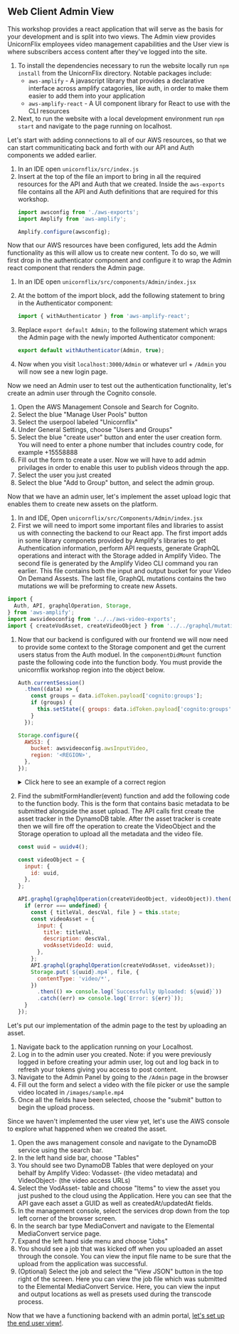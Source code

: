 ## Web Client Admin View  

This workshop provides a react application that will serve as the basis for your development and is split into two views. The Admin view provides UnicornFlix employees video management capabilities and the User view is where subscribers access content after they've logged into the site.

1. To install the dependencies necessary to run the website locally run `npm install` from the UnicornFlix directory. Notable packages include:
    - `aws-amplify` - A javascript library that provides a declarative interface across amplify catagories, like auth, in order to make them easier to add them into your application
    - `aws-amplify-react` - A UI component library for React to use with the CLI resources
1. Next, to run the website with a local development environment run `npm start` and navigate to the page running on localhost.

Let's start with adding connections to all of our AWS resources, so that we can start communiticating back and forth with our API and Auth components we added earlier.

1. In an IDE open `unicornflix/src/index.js`
1. Insert at the top of the file an import to bring in all the required resources for the API and Auth that we created. Inside the `aws-exports` file contains all the API and Auth definitions that are required for this workshop.
    ```javascript
    import awsconfig from './aws-exports';
    import Amplify from 'aws-amplify';

    Amplify.configure(awsconfig);
    ```

Now that our AWS resources have been configured, lets add the Admin functionality as this will allow us to create new content. To do so, we will first drop in the authenticator component and configure it to wrap the Admin react component that renders the Admin page.

1. In an IDE open `unicornflix/src/components/Admin/index.jsx`
1. At the bottom of the import block, add the following statement to bring in the Authenticator component:

    ```javascript
    import { withAuthenticator } from 'aws-amplify-react'; 
    ```
1. Replace `export default Admin;` to the following statement which wraps the Admin page with the newly imported Authenticator component:
    ```javascript
    export default withAuthenticator(Admin, true);
    ```
1. Now when you visit `localhost:3000/Admin` or whatever url + `/Admin` you will now see a new login page.

Now we need an Admin user to test out the authentication functionality, let's create an admin user through the Cognito console. 

1. Open the AWS Management Console and Search for Cognito.
1. Select the blue "Manage User Pools" button
1. Select the userpool labeled "Unicornflix"
1. Under General Settings, choose "Users and Groups"
1. Select the blue "create user" button and enter the user creation form. You will need to enter a phone number that includes country code, for example +15558888
1. Fill out the form to create a user. Now we will have to add admin privilages in order to enable this user to publish videos through the app.
1. Select the user you just created
1. Select the blue "Add to Group" button, and select the admin group.

Now that we have an admin user, let's implement the asset upload logic that enables them to create new assets on the platform.

1. In and IDE, Open `unicornflix/src/Components/Admin/index.jsx`
1. First we will need to import some important files and libraries to assist us with connecting the backend to our React app. The first import adds in some library componets provided by Amplify's libraries to get Authentication information, perform API requests, generate GraphQL operations and interact with the Storage added in Amplify Video. The second file is generated by the Amplify Video CLI command you ran earlier. This file contains both the input and output bucket for your Video On Demand Assests. The last file, GraphQL mutations contains the two mutations we will be preforming to create new Assets.
  ```javascript
  import {
    Auth, API, graphqlOperation, Storage,
  } from 'aws-amplify';
  import awsvideoconfig from '../../aws-video-exports';
  import { createVodAsset, createVideoObject } from '../../graphql/mutations';
  ```
1. Now that our backend is configured with our frontend we will now need to provide some context to the Storage component and get the current users status from the Auth moduel. In the `componentDidMount` function paste the following code into the function body. You must provide the unicornflix workshop region into the object below.
    ```javascript
    Auth.currentSession()
      .then((data) => {
        const groups = data.idToken.payload['cognito:groups'];
        if (groups) {
          this.setState({ groups: data.idToken.payload['cognito:groups'] });
        }
      });

    Storage.configure({
      AWSS3: {
        bucket: awsvideoconfig.awsInputVideo,
        region: '<REGION>',
      },
    });
    ```
    <details>
        <summary>Click here to see an example of a correct region</summary>

    ```javascript
    Storage.configure({
        AWSS3: {
            bucket: awsvideoconfig.awsOutputVideo,
            region: 'us-west-2'
        }
    })
    ```
    </details>
1. Find the submitFormHandler(event) function and add the following code to the function body. This is the form that contains basic metadata to be submitted alongside the asset upload. The API calls first create the asset tracker in the DynamoDB table. After the asset tracker is create then we will fire off the operation to create the VideoObject and the Storage operation to upload all the metadata and the video file.

    ```javascript
    const uuid = uuidv4();

    const videoObject = {
      input: {
        id: uuid,
      },
    };

    API.graphql(graphqlOperation(createVideoObject, videoObject)).then((response, error) => {
      if (error === undefined) {
        const { titleVal, descVal, file } = this.state;
        const videoAsset = {
          input: {
            title: titleVal,
            description: descVal,
            vodAssetVideoId: uuid,
          },
        };
        API.graphql(graphqlOperation(createVodAsset, videoAsset));
        Storage.put(`${uuid}.mp4`, file, {
          contentType: 'video/*',
        })
          .then(() => console.log(`Successfully Uploaded: ${uuid}`))
          .catch((err) => console.log(`Error: ${err}`));
      }
    });
    ```

Let's put our implementation of the admin page to the test by uploading an asset.

1. Navigate back to the application running on your Localhost.
1. Log in to the admin user you created. Note: if you were previously logged in before creating your admin user, log out and log back in to refresh your tokens giving you access to post content.
1. Navigate to the Admin Panel by going to the `/Admin` page in the browser
1. Fill out the form and select a video with the file picker or use the sample video located in `/images/sample.mp4` 
1. Once all the fields have been selected, choose the "submit" button to begin the upload process.

Since we haven't implemented the user view yet, let's use the AWS console to explore what happened when we created the asset.

1. Open the aws management console and navigate to the DynamoDB service using the search bar.
1. In the left hand side bar, choose "Tables"
1. You should see two DynamoDB Tables that were deployed on your behalf by Amplify Video: Vodasset- (the video metadata) and VideoObject- (the video access URLs)
1. Select the VodAsset- table and choose "Items" to view the asset you just pushed to the cloud using the Application. Here you can see that the API gave each asset a GUID as well as createdAt/updatedAt fields.
1. In the management console, select the services drop down from the top left corner of the browser screen.
1. In the search bar type MediaConvert and navigate to the Elemental MediaConvert service page.
1. Expand the left hand side menu and choose "Jobs"
1. You should see a job that was kicked off when you uploaded an asset through the console. You can view the input file name to be sure that the upload from the application was successful.
1. (Optional) Select the job and select the "View JSON" button in the top right of the screen. Here you can view the job file which was submitted to the Elemental MediaConvert Service. Here, you can view the input and output locations as well as presets used during the transcode process.

Now that we have a functioning backend with an admin portal, [let's set up the end user view!](./UserView.md).

